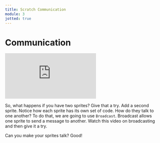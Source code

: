 ```yaml
---
title: Scratch Communication
module: 3
jotted: true
---
```


# Communication

<div class="embed-responsive embed-responsive-16by9"><iframe class="embed-responsive-item" src="https://www.youtube.com/embed/bAzzYJLmVkU" frameborder="0" allowfullscreen></iframe></div>

So, what happens if you have two sprites?  Give that a try.  Add a second sprite. Notice how each sprite has its own set of code.  How do they talk to one another? To do that, we are going to use `Broadcast`.  Broadcast allows one sprite to send a message to another.  Watch this video on broadcasting and then give it a try.

Can you make your sprites talk?  Good!